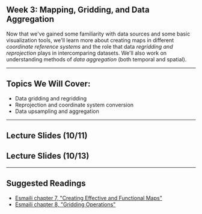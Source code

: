 ## Week 3: Mapping, Gridding, and Data Aggregation

Now that we've gained some familiarity with data sources and some basic visualization tools, 
we'll learn more about creating maps in different _coordinate reference systems_ and the role that data _regridding and reprojection_ plays in
intercomparing datasets. We'll also work on understanding methods of _data aggregation_ (both temporal and spatial).

---------------------------
## Topics We Will Cover:

* Data gridding and regridding
* Reprojection and coordinate system conversion
* Data upsampling and aggregation

---------------------------
## Lecture Slides (10/11)
## Lecture Slides (10/13)

---------------------------
## Suggested Readings

* [Esmaili chapter 7, "Creating Effective and Functional Maps"](https://agupubs.onlinelibrary.wiley.com/doi/10.1002/9781119606925.ch7)
* [Esmaili chapter 8, "Gridding Operations"](https://agupubs.onlinelibrary.wiley.com/doi/10.1002/9781119606925.ch8)

